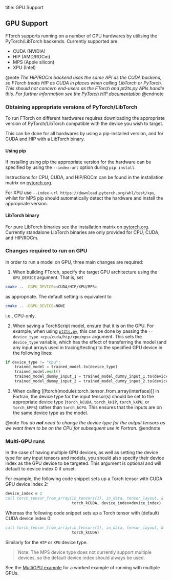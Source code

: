 title: GPU Support

## GPU Support

FTorch supports running on a number of GPU hardwares by utilising the PyTorch/LibTorch
backends.
Currently supported are:

* CUDA (NVIDIA)
* HIP (AMD/ROCm)
* MPS (Apple silicon)
* XPU (Intel)

@note
_The HIP/ROCm backend uses the same API as the CUDA backend, so FTorch treats
HIP as CUDA in places when calling LibTorch or PyTorch.
This should not concern end-users as the FTorch and pt2ts.py APIs handle this.
For further information see the
[PyTorch HIP documentation](https://docs.pytorch.org/docs/stable/notes/hip.html)_
@endnote


### Obtaining appropriate versions of PyTorch/LibTorch

To run FTorch on different hardwares requires downloading the appropriate version of
PyTorch/LibTorch compatible with the device you wish to target.

This can be done for all hardwares by using a pip-installed version, and for CUDA and
HIP with a LibTorch binary.

#### Using pip

If installing using pip the appropriate version for the hardware can be specified by
using the `--index-url` option during `pip install`.

Instructions for CPU, CUDA, and HIP/ROCm can be found in the installation matrix on
[pytorch.org](https://pytorch.org/).

For XPU use `--index-url https://download.pytorch.org/whl/test/xpu`, whilst for MPS
pip should automatically detect the hardware and install the appropriate version.

#### LibTorch binary

For pure LibTorch binaries see the installation matrix on
[pytorch.org](https://pytorch.org/).
Currently standalone LibTorch binaries are only provided for CPU, CUDA, and HIP/ROCm.


### Changes required to run on GPU

In order to run a model on GPU, three main changes are required:

1) When building FTorch, specify the target GPU architecture using the
`GPU_DEVICE` argument. That is, set
```sh
cmake .. -DGPU_DEVICE=<CUDA/HIP/XPU/MPS>
```
as appropriate. The default setting is equivalent to
```sh
cmake .. -DGPU_DEVICE=NONE
```
i.e., CPU-only.

2) When saving a TorchScript model, ensure that it is on the GPU.
For example, when using
[`pt2ts.py`](https://github.com/Cambridge-ICCS/FTorch/blob/main/utils/pt2ts.py),
this can be done by passing the `--device_type <cpu/cuda/hip/xpu/mps>` argument. This
sets the `device_type` variable, which has the effect of transferring the model
(and any input arrays used in tracing/testing) to the specified GPU device in the
following lines:
```python
if device_type != "cpu":
    trained_model = trained_model.to(device_type)
    trained_model.eval()
    trained_model_dummy_input_1 = trained_model_dummy_input_1.to(device_type)
    trained_model_dummy_input_2 = trained_model_dummy_input_2.to(device_type)
```

3) When calling [[ftorch(module):torch_tensor_from_array(interface)]] in Fortran,
   the device type for the input tensor(s) should be set to the appropriate device type
   (`torch_kCUDA`, `torch_kHIP`, `torch_kXPU`, or `torch_kMPS`) rather than `torch_kCPU`.
   This ensures that the inputs are on the same device type as the model.

@note
_You do **not** need to change the device type for the output tensors as we
want them to be on the CPU for subsequent use in Fortran._
@endnote

### Multi-GPU runs

In the case of having multiple GPU devices, as well as setting the device type
for any input tensors and models, you should also specify their device index
as the GPU device to be targeted. This argument is optional and will default to
device index 0 if unset.

For example, the following code snippet sets up a Torch tensor with CUDA GPU
device index 2:
```fortran
device_index = 2
call torch_tensor_from_array(in_tensors(1), in_data, tensor_layout, &
                             torch_kCUDA, device_index=device_index)
```
Whereas the following code snippet sets up a Torch tensor with (default) CUDA
device index 0:
```fortran
call torch_tensor_from_array(in_tensors(1), in_data, tensor_layout, &
                             torch_kCUDA)
```
Similarly for the `HIP` or `XPU` device type.

> Note: The MPS device type does not currently support multiple devices, so the
> default device index should always be used.

See the
[MultiGPU example](https://github.com/Cambridge-ICCS/FTorch/tree/main/examples/6_MultiGPU)
for a worked example of running with multiple GPUs.

